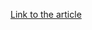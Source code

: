 [Link to the article](https://unit42.paloaltonetworks.com/new-babyshark-malware-targets-u-s-national-security-think-tanks/)
